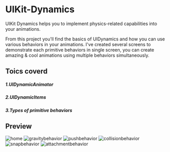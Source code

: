 # UIKit-Dynamics

UIKit Dynamics helps you to implement physics-related capabilities into your animations.

From this project you'll find the basics of UIDynamics and how you can use various behaviors in your animations.
I've created several screens to demonstrate each primitive behaviors in single screen, you can create amazing & cool animations using multiple behaviors simultaneously.

## Toics coverd
##### 1.UIDynamicAnimator
##### 2.UIDynamicItems
##### 3.Types of primitive behaviors

## Preview
![home](https://user-images.githubusercontent.com/20698710/46188542-54d17280-c307-11e8-9d81-5dea8c71cecd.png)
![gravitybehavior](https://user-images.githubusercontent.com/20698710/46188483-07ed9c00-c307-11e8-8098-35bffa450f61.gif)
![pushbehavior](https://user-images.githubusercontent.com/20698710/46188486-0b812300-c307-11e8-9bde-ec9cf88d51ed.gif)
![collisionbehavior](https://user-images.githubusercontent.com/20698710/46188480-06bc6f00-c307-11e8-9a5d-fb4261d32b53.gif)
![snapbehavior](https://user-images.githubusercontent.com/20698710/46188491-12a83100-c307-11e8-8275-2fdc593ca59a.gif)
![attachmentbehavior](https://user-images.githubusercontent.com/20698710/46188478-045a1500-c307-11e8-8821-94e0b1f3285b.gif)

